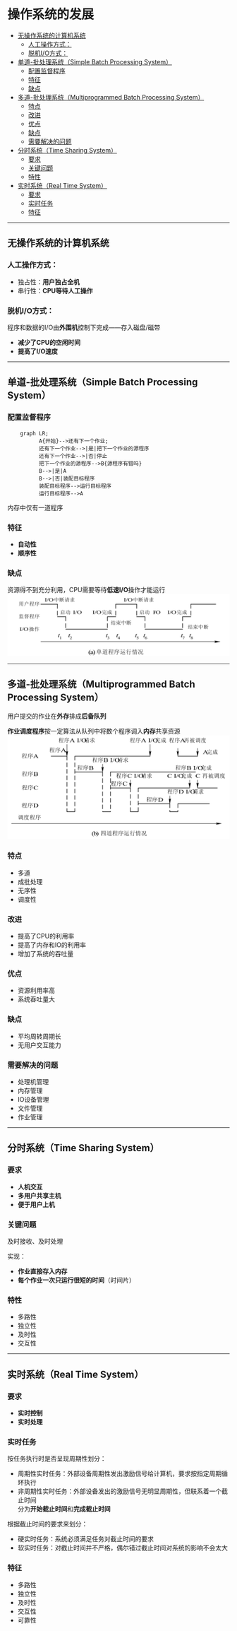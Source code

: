 # 操作系统的发展
<!-- vscode-markdown-toc -->
* [无操作系统的计算机系统](#)
	* [人工操作方式：](#-1)
	* [脱机I/O方式：](#IO)
* [单道-批处理系统（Simple Batch Processing System）](#-SimpleBatchProcessingSystem)
	* [配置监督程序](#-1)
	* [特征](#-1)
	* [缺点](#-1)
* [多道-批处理系统（Multiprogrammed Batch Processing System）](#-MultiprogrammedBatchProcessingSystem)
	* [特点](#-1)
	* [改进](#-1)
	* [优点](#-1)
	* [缺点](#-1)
	* [需要解决的问题](#-1)
* [分时系统（Time Sharing System）](#TimeSharingSystem)
	* [要求](#-1)
	* [关键问题](#-1)
	* [特性](#-1)
* [实时系统（Real Time System）](#RealTimeSystem)
	* [要求](#-1)
	* [实时任务](#-1)
	* [特征](#-1)

<!-- vscode-markdown-toc-config
	numbering=false
	autoSave=true
	/vscode-markdown-toc-config -->
<!-- /vscode-markdown-toc -->
---
## <a name=''></a>无操作系统的计算机系统

### <a name='-1'></a>人工操作方式：
* 独占性：**用户独占全机** 
* 串行性：**CPU等待人工操作**

### <a name='IO'></a>脱机I/O方式：
程序和数据的I/O由**外围机**控制下完成——存入磁盘/磁带
* **减少了CPU的空闲时间**
* **提高了I/O速度**

---
## <a name='-SimpleBatchProcessingSystem'></a>单道-批处理系统（Simple Batch Processing System）

### <a name='-1'></a>配置监督程序
```mermaid
    graph LR;
          A{开始}-->还有下一个作业;
          还有下一个作业-->|是|把下一个作业的源程序
          还有下一个作业-->|否|停止
          把下一个作业的源程序-->B{源程序有错吗}
          B-->|是|A
          B-->|否|装配目标程序
          装配目标程序-->运行目标程序
          运行目标程序-->A
```
内存中仅有一道程序

### <a name='-1'></a>特征
* **自动性**
* **顺序性**

### <a name='-1'></a>缺点
资源得不到充分利用，CPU需要等待**低速I/O**操作才能运行
![](2022-04-05-15-43-17.png)

---
## <a name='-MultiprogrammedBatchProcessingSystem'></a>多道-批处理系统（Multiprogrammed Batch Processing System）

用户提交的作业在**外存**排成**后备队列**

**作业调度程序**按一定算法从队列中将数个程序调入**内存**共享资源
![](2022-04-05-15-47-06.png)

### <a name='-1'></a>特点
* 多道
* 成批处理
* 无序性
* 调度性
  
### <a name='-1'></a>改进
* 提高了CPU的利用率
* 提高了内存和IO的利用率
* 增加了系统的吞吐量
  
### <a name='-1'></a>优点
* 资源利用率高
* 系统吞吐量大

### <a name='-1'></a>缺点
* 平均周转周期长
* 无用户交互能力
  
### <a name='-1'></a>需要解决的问题
* 处理机管理
* 内存管理
* IO设备管理
* 文件管理
* 作业管理

---
## <a name='TimeSharingSystem'></a>分时系统（Time Sharing System）

### <a name='-1'></a>要求
* **人机交互**
* **多用户共享主机**
* **便于用户上机**

### <a name='-1'></a>关键问题
及时接收、及时处理

实现：
* **作业直接存入内存**
* **每个作业一次只运行很短的时间**（时间片）

### <a name='-1'></a>特性
* 多路性
* 独立性
* 及时性
* 交互性

---
## <a name='RealTimeSystem'></a>实时系统（Real Time System）

### <a name='-1'></a>要求
* **实时控制**
* **实时处理**
  
### <a name='-1'></a>实时任务
按任务执行时是否呈现周期性划分：
* 周期性实时任务：外部设备周期性发出激励信号给计算机，要求按指定周期循环执行
* 非周期性实时任务：外部设备发出的激励信号无明显周期性，但联系着一个截止时间  
分为**开始截止时间**和**完成截止时间**

根据截止时间的要求来划分：
* 硬实时任务：系统必须满足任务对截止时间的要求
* 软实时任务：对截止时间并不严格，偶尔错过截止时间对系统的影响不会太大

### <a name='-1'></a>特征
* 多路性
* 独立性
* 及时性
* 交互性
* 可靠性